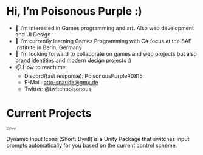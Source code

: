 # Hi, I’m Poisonous Purple :)

- 👀 I’m interested in Games programming and art. Also web development and UI Design
- 🌱 I’m currently learning Games Programming with C# focus at the SAE Institute in Berin, Germany
- 💞️ I’m looking forward to collaborate on games and web projects but also brand identities and modern design projects :)
- 📫 How to reach me:
  - Discord(fast response): PoisonousPurple#0815
  - E-Mail: otto-spaude@gmx.de
  - Twitter: @twitchpoisonous

# Current Projects

<img src="https://otto-spaude.tech/gh-media/dynii_banner.png" alt="DynII" style="zoom:50%;" />

Dynamic Input Icons (Short: DynII) is a Unity Package that switches input prompts automatically for you based on the current control scheme.

<!-- 
<img src="https://otto-spaude.tech/gh-media/sae-le-gh.png" alt="SAE Events" style="zoom:50%;" />

<img src="https://otto-spaude.tech/gh-media/chiefs-gh.png" alt="SAE Events" style="zoom:50%;" />

-->
